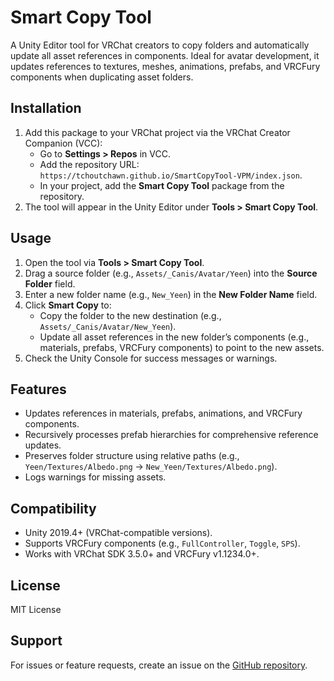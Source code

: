 # Smart Copy Tool

A Unity Editor tool for VRChat creators to copy folders and automatically update all asset references in components. Ideal for avatar development, it updates references to textures, meshes, animations, prefabs, and VRCFury components when duplicating asset folders.

## Installation
1. Add this package to your VRChat project via the VRChat Creator Companion (VCC):
   - Go to **Settings > Repos** in VCC.
   - Add the repository URL: `https://tchoutchawn.github.io/SmartCopyTool-VPM/index.json`.
   - In your project, add the **Smart Copy Tool** package from the repository.
2. The tool will appear in the Unity Editor under **Tools > Smart Copy Tool**.

## Usage
1. Open the tool via **Tools > Smart Copy Tool**.
2. Drag a source folder (e.g., `Assets/_Canis/Avatar/Yeen`) into the **Source Folder** field.
3. Enter a new folder name (e.g., `New_Yeen`) in the **New Folder Name** field.
4. Click **Smart Copy** to:
   - Copy the folder to the new destination (e.g., `Assets/_Canis/Avatar/New_Yeen`).
   - Update all asset references in the new folder’s components (e.g., materials, prefabs, VRCFury components) to point to the new assets.
5. Check the Unity Console for success messages or warnings.

## Features
- Updates references in materials, prefabs, animations, and VRCFury components.
- Recursively processes prefab hierarchies for comprehensive reference updates.
- Preserves folder structure using relative paths (e.g., `Yeen/Textures/Albedo.png` → `New_Yeen/Textures/Albedo.png`).
- Logs warnings for missing assets.

## Compatibility
- Unity 2019.4+ (VRChat-compatible versions).
- Supports VRCFury components (e.g., `FullController`, `Toggle`, `SPS`).
- Works with VRChat SDK 3.5.0+ and VRCFury v1.1234.0+.

## License
MIT License

## Support
For issues or feature requests, create an issue on the [GitHub repository](https://github.com/tchoutchawn/SmartCopyTool-VPM).